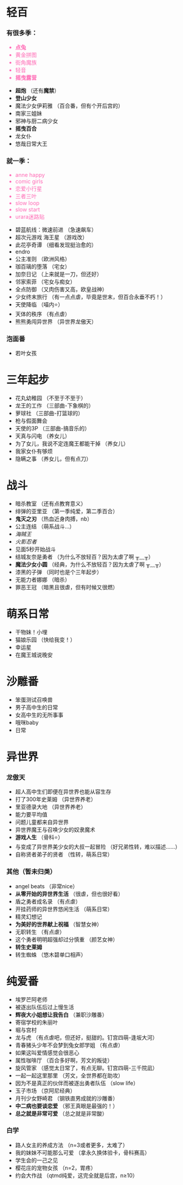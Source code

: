 <!--
记录看过的番
1. 粉色：芳文，芳文就是神
2. 大标题按喜好排序
3. list按名字拼音排序
-->

# 轻百

### 有很多季：

<!--芳文-->
<font color=#ff69b4> 

- **点兔**
- 黄金拼图
- 街角魔族
- 轻音
- **摇曳露营**

</font>

- **超炮**    （还有**魔禁**）
- **登山少女**
- 魔法少女伊莉雅  （百合番，但有个开后宫的）
- 南家三姐妹
- 邪神与厨二病少女
- **摇曳百合**
- 龙女仆
- 悠哉日常大王

### 就一季：

<font color=#ff69b4> 

- anne happy
- comic girls
- 恋爱小行星
- 三者三叶
- slow loop
- slow start
- urara迷路贴

</font>

- 碧蓝航线：微速前进    （急速飙车）
- 超次元游戏 海王星   （游戏改）
- 此花亭奇谭        （细看发现挺治愈的）
- endro
- 公主准则          （欧洲风格）
- 珈百璃的堕落      （宅女）
- 加奈日记          （上来就是一刀，但还好）
- 邻家索菲          （宅女与痴女）
- 全点防御          （又肉伤害又高，欧皇战神）
- 少女终末旅行      （有一点点虐，毕竟是世末，但百合永垂不朽！）
- 天使降临            （喵内⭐）
- 天体的秩序        （有点虐）
- 熊熊勇闯异世界    （异世界龙傲天）

### 泡面番

- 若叶女孩


# 三年起步

- 花丸幼稚园    （不至于不至于）
- 龙王的工作    （三部曲-下象棋的）
- 萝球社        （三部曲-打篮球的）
- 枪与假面舞会
- 天使的3P      （三部曲-搞音乐的）
- 天真与闪电    （养女儿）
- 为了女儿，我说不定连魔王都能干掉  （养女儿）
- 我家女仆有够烦
- 隐瞒之事      （养女儿，但有点刀）


# 战斗

- 暗杀教室          （还有点教育意义）
- 绯弹的亚里亚      （第一季纯爱，第二季百合）
- **鬼灭之刃**      （热血近身肉搏，nb）
- 公主连结          （萌系战斗…）
- *海贼王*
- *火影忍者*
- 见面5秒开始战斗
- 结城友奈是勇者    （为什么不放轻百？因为太虐了啊 ╥﹏╥）
- **魔法少女小圆**  （经典，为什么不放轻百？因为太虐了啊 ╥﹏╥）
- 漆黑的子弹    （同时也是个三年起步）
- 无能力者娜娜  （暗杀）
- 罪恶王冠      （暗黑且很虐，但有时候又很燃）


# 萌系日常

- 干物妹！小埋
- 猫娘乐园  （快给我变！）
- 幸运星
- 在魔王城说晚安


# 沙雕番
<!--太杂了，不好分类-->

- 笨蛋测试召唤兽
- 男子高中生的日常
- 女高中生的无所事事
- 哦咪baby
- 日常


# 异世界

<!--十个异世界，九个龙傲天-->
### 龙傲天

- 超人高中生们即便在异世界也能从容生存
- 打了300年史莱姆   （异世界养老）
- 里亚德录大地      （异世界养老）
- 能力要平均值
- 问题儿童都来自异世界
- 异世界魔王与召唤少女的奴隶魔术
- **游戏人生**    （骨科⭐）
- 与变成了异世界美少女的大叔一起冒险    （好兄弟性转，难以描述……）
- 自称贤者弟子的贤者    （性转，萌系日常）

### 其他（暂未归类）

- angel beats   （非常nice）
- **从零开始的异世界生活**    （很虐，但也很好看）
- 盾之勇者成名录          （有点虐）
- 开挂药师的异世界悠闲生活 （萌系日常）
- 精灵幻想记
- **为美好的世界献上祝福**    （智慧女神）
- 无职转生  （有点虐）
- 这个勇者明明超强却过分慎重  （颜艺女神）
- **转生史莱姆**
- 转生蜘蛛  （悠木碧单口相声）


# 纯爱番

- 埃罗芒阿老师
- 被逐出队伍后过上慢生活
- **辉夜大小姐想让我告白**  （兼职沙雕番）
- 寄宿学校的朱丽叶
- 堀与宫村
- 龙与虎    （有点虐吧，但还好，挺甜的。钉宫四萌-逢坂大河）
- 青春猪头少年不会梦到兔女郎学姐    （有点虐）
- 如果这叫爱情感觉会很恶心
- 属性咖啡厅            （百合多好啊，芳文的叛徒）
- 旋风管家  （感觉太日常了，有点无聊。钉宫四萌-三千院凪）
- 一起一起这里那里      （芳文，全世界都在助攻）
- 因为不是真正的伙伴而被逐出勇者队伍    （slow life）
- 玉子市场              （京阿尼经典）
- 月刊少女野崎君        （钢铁直男成就的沙雕番）
- **中二病也要谈恋爱**      （邪王真眼是最强的！）
- **总之就是非常可爱**  （总之就是非常酸）

<!--脚踏n条船(n>1)，令人胃疼-->
### 白学

- 路人女主的养成方法    （n=3或者更多，太难了）
- 我的妹妹不可能那么可爱    （拿永久换体验卡，骨科赛高）
- 学生会的一己之见
- 樱花庄的宠物女孩      （n=2，胃疼）
- 约会大作战            （qtmd纯爱，这完全就是后宫，n≥10）

